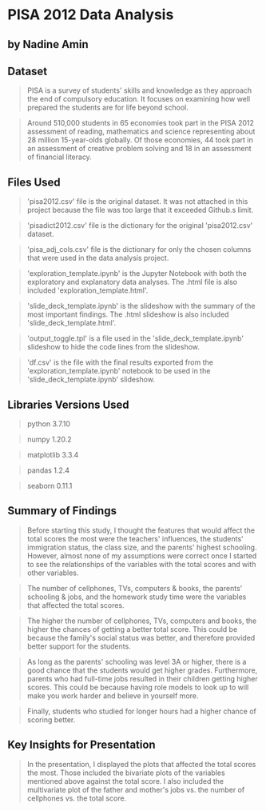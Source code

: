 # PISA 2012 Data Analysis
## by Nadine Amin   


## Dataset  

> PISA is a survey of students' skills and knowledge as they approach the end of compulsory education. It focuses on examining how well prepared the students are for life beyond school.

> Around 510,000 students in 65 economies took part in the PISA 2012 assessment of reading, mathematics and science representing about 28 million 15-year-olds globally. Of those economies, 44 took part in an assessment of creative problem solving and 18 in an assessment of financial literacy.  


## Files Used

> 'pisa2012.csv' file is the original dataset. It was not attached in this project because the file was too large that it exceeded Github.s limit.

> 'pisadict2012.csv' file is the dictionary for the original 'pisa2012.csv' dataset.

> 'pisa_adj_cols.csv' file is the dictionary for only the chosen columns that were used in the data analysis project.

> 'exploration_template.ipynb' is the Jupyter Notebook with both the exploratory and explanatory data analyses. The .html file is also included 'exploration_template.html'.

> 'slide_deck_template.ipynb' is the slideshow with the summary of the most important findings. The .html slideshow is also included 'slide_deck_template.html'.

> 'output_toggle.tpl' is a file used in the 'slide_deck_template.ipynb' slideshow to hide the code lines from the slideshow. 

> 'df.csv' is the file with the final results exported from the 'exploration_template.ipynb' notebook to be used in the 'slide_deck_template.ipynb' slideshow.

## Libraries Versions Used

> python      3.7.10

> numpy       1.20.2

> matplotlib  3.3.4

> pandas      1.2.4

> seaborn    0.11.1

## Summary of Findings  

> Before starting this study, I thought the features that would affect the total scores the most were the teachers' influences, the students' immigration status, the class size, and the parents' highest schooling. However, almost none of my assumptions were correct once I started to see the relationships of the variables with the total scores and with other variables.  

> The number of cellphones, TVs, computers &amp; books, the parents' schooling &amp; jobs, and the homework study time were the variables that affected the total scores.  

> The higher the number of cellphones, TVs, computers and books, the higher the chances of getting a better total score. This could be because the family's social status was better, and therefore provided better support for the students.

> As long as the parents' schooling was level 3A or higher, there is a good chance that the students would get higher grades. Furthermore, parents who had full-time jobs resulted in their children getting higher scores. This could be because having role models to look up to will make you work harder and believe in yourself more.  
 
> Finally, students who studied for longer hours had a higher chance of scoring better.   


## Key Insights for Presentation  

> In the presentation, I displayed the plots that affected the total scores the most. Those included the bivariate plots of the variables mentioned above against the total score. I also included the multivariate plot of the father and mother's jobs vs. the number of cellphones vs. the total score.
